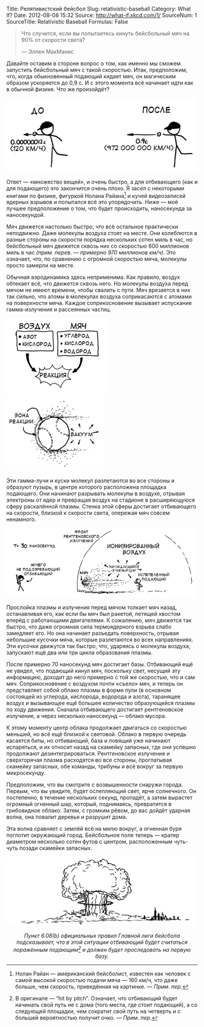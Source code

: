 Title: Релятивистский бейсбол
Slug: relativistic-baseball
Category: What If?
Date: 2012-08-08 15:32
Source: http://what-if.xkcd.com/1/
SourceNum: 1
SourceTitle: Relativistic Baseball
Formulas: False

> Что случится, если вы попытаетесь кинуть бейсбольный мяч на 90% от скорости света?
>
> — Эллен МакМанис

Давайте оставим в стороне вопрос о том, как именно мы сможем запустить бейсбольный мяч с такой скоростью. Итак, предположим, что, когда обыкновенный подающий кидает мяч, он магическим образом ускоряется до 0,9 c. И с этого момента всё начинает идти как в обычной физике. Что же произойдёт?

![](/uploads/001-relativistic-baseball/relativistic_baseball_01_ru.png "Подающий кидает мяч.")

Ответ — «множество вещей», и очень быстро, а для отбивающего (как и для подающего) это закончится очень плохо. Я засел с некоторыми книгами по физике, фигуркой Нолана Райана[^1] и кучей видеозаписей ядерных взрывов и попытался всё это упорядочить. Ниже — моё лучшее предположение о том, что будет происходить, наносекунда за наносекундой.

Мяч движется настолько быстро, что всё остальное практически неподвижно. Даже молекулы воздуха стоят на месте. Они колеблются в разные стороны на скорости порядка нескольких сотен миль в час, но бейсбольный мяч движется сквозь них со скоростью 600 миллионов миль в час _(прим. перев. — примерно 970 миллионов км/ч)_. Это означает, что, по сравнению с огромной скоростью мяча, молекулы просто замерли на месте.

Обычная аэродинамика здесь неприменима. Как правило, воздух обтекает всё, что движется сквозь него. Но молекулы воздуха перед мячом не имеют времени, чтобы свалить с пути. Мяч врезается в них так сильно, что атомы в молекулах воздуха соприкасаются с атомами на поверхности мяча. Каждое соприкосновение вызывает испускание гамма-излучения и рассеянных частиц.

![](/uploads/001-relativistic-baseball/relativistic_baseball_02_ru.png "Иллюстрация образования плазмы.")
![](/uploads/001-relativistic-baseball/relativistic_baseball_03_ru.png "Плазменная зона бейсбольного мяча.")

Эти гамма-лучи и куски молекул разлетаются во все стороны и образуют пузырь, в центре которого расположена площадка подающего. Они начинают разрывать молекулы в воздухе, отрывая электроны от ядер и превращая воздух на стадионе в расширяющуюся сферу раскалённой плазмы. Стенка этой сферы достигает отбивающего на скорости, близкой к скорости света, опережая мяч совсем ненамного.

![](/uploads/001-relativistic-baseball/relativistic_baseball_04_ru.png "t=30 наносекунд.")

Прослойка плазмы и излучения перед мячом толкает мяч назад, останавливая его, как если бы мяч был ракетой, летящей хвостом вперёд с работающими двигателями. К сожалению, мяч движется так быстро, что даже огромная сила термоядерного взрыва слабо замедляет его. Но она начинает разъедать поверхность, отрывая небольшие кусочки мяча, которые разлетаются во всех направлениях. Эти кусочки движутся так быстро, что, ударяясь о молекулы воздуха, запускают ещё два или три цикла образования плазмы.

После примерно 70 наносекунд мяч достигает базы. Отбивающий ещё не увидел, что подающий кинул мяч, поскольку свет, несущий эту информацию, доходит до него примерно с той же скоростью, что и сам мяч. Соприкосновение с воздухом почти «съело» мяч, и теперь он представляет собой облако плазмы в форме пули (в основном состоящей из углерода, кислорода, водорода и азота), таранящее воздух и вызывающее ещё большее количество образующейся плазмы по ходу движения. Сначала отбивающего достигает рентгеновское излучение, а через несколько наносекунд — облако мусора.

К этому моменту центр облака продолжает двигаться со скоростью меньшей, но всё ещё близкой к световой. Облако в первую очередь касается биты, но отбивающий, база и ловящий уже начинают испаряться, и их относит назад на скамейку запасных, где они успешно продолжают дезинтегрироваться. Рентгеновское излучение и сверхгорячая плазма расходятся во все стороны, проглатывая скамейку запасных, обе команды, трибуны и всё вокруг за первую микросекунду.

Предположим, что вы смотрите с возвышенности снаружи города. Первым, что вы увидите, будет ослепляющий свет, ярче солнечного. Он постепенно, в течение нескольких секунд, пропадёт, а затем вырастет огромный огненный шар, который, поднимаясь, превратится в грибовидное облако. Затем, с громким рёвом, до вас дойдёт ударная волна, она повалит деревья и разрушит дома.

Эта волна сравняет с землёй всё на милю вокруг, а огненная буря поглотит окружающий город. Бейсбольное поле теперь — кратер диаметром несколько сотен футов с центром, расположенным чуть-чуть позади скамейки запасных.

![](/uploads/001-relativistic-baseball/relativistic_baseball_05_ru.png "Грибовидное облако.")

_<center>Пункт 6.08(b) официальных правил Главной лиги бейсбола подсказывает, что в этой ситуации отбивающий будет считаться поражённым подающим[^2] и должен будет проследовать на первую базу.</center>_

[^1]: Нолан Райан — американский бейсболист, известен как человек с самой высокой скоростью подачи мяча — 160 км/ч, что даже больше, чем скорость, приведённая на картинке. — *Прим. пер.*
[^2]: В оригинале — “hit by pitch”. Означает, что отбивающий будет начинать свой путь не с дома (того места, где стоит подающий), а со следующей площадки, чем сократит свой путь на четверть и с большей вероятностью получит очко. — *Прим. пер.*
